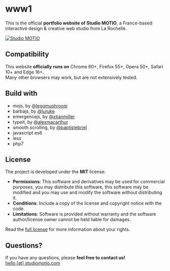 www1
====
This is the official **portfolio website of Studio MOTIO**, a France-based interactive design & creative web studio from La Rochelle.

[![Studio MOTIO](https://raw.github.com/studiomotio/www1/master/logo.png "Studio MOTIO")](https://www.studiomotio.com)

Compatibility
-------------
This website **officially runs on** Chrome 60+, Firefox 55+, Opera 50+, Safari 10+ and Edge 16+.  
Many other browsers may work, but are not extensively tested.


Build with
----------
- mojs, by [@legomushroom](https://github.com/legomushroom/mojs)
- barbajs, by [@luruke](https://github.com/luruke/barba.js)
- emergencejs, by [@xtianmiller](https://github.com/xtianmiller/emergence.js)
- typeit, by [@alexmacarthur](https://github.com/alexmacarthur/typeit)
- smooth scrolling, by [@baptistebriel](https://github.com/baptistebriel/smooth-scrolling)
- javascript es6
- less
- php7


License
-------
The project is developed under the **MIT** license:

- **Permissions**: This software and derivatives may be used for commercial purposes, you may distribute this software, this software may be modified and you may use and modify the software without distributing it.
- **Conditions**: Include a copy of the license and copyright notice with the code.
- **Limitations**: Software is provided without warranty and the software author/license owner cannot be held liable for damages.

Read the [full license](https://github.com/studiomotio/www1/blob/master/LICENSE.md) for more information about your rights.


Questions?
----------
If you have any questions, please **feel free to contact us!**  
[hello [at] studiomotio.com](mailto:hello@studiomotio.com)